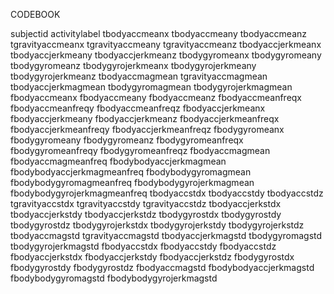 CODEBOOK


subjectid
activitylabel
tbodyaccmeanx
tbodyaccmeany
tbodyaccmeanz
tgravityaccmeanx
tgravityaccmeany
tgravityaccmeanz
tbodyaccjerkmeanx
tbodyaccjerkmeany
tbodyaccjerkmeanz
tbodygyromeanx
tbodygyromeany
tbodygyromeanz
tbodygyrojerkmeanx
tbodygyrojerkmeany
tbodygyrojerkmeanz
tbodyaccmagmean
tgravityaccmagmean
tbodyaccjerkmagmean
tbodygyromagmean
tbodygyrojerkmagmean
fbodyaccmeanx
fbodyaccmeany
fbodyaccmeanz
fbodyaccmeanfreqx
fbodyaccmeanfreqy
fbodyaccmeanfreqz
fbodyaccjerkmeanx
fbodyaccjerkmeany
fbodyaccjerkmeanz
fbodyaccjerkmeanfreqx
fbodyaccjerkmeanfreqy
fbodyaccjerkmeanfreqz
fbodygyromeanx
fbodygyromeany
fbodygyromeanz
fbodygyromeanfreqx
fbodygyromeanfreqy
fbodygyromeanfreqz
fbodyaccmagmean
fbodyaccmagmeanfreq
fbodybodyaccjerkmagmean
fbodybodyaccjerkmagmeanfreq
fbodybodygyromagmean
fbodybodygyromagmeanfreq
fbodybodygyrojerkmagmean
fbodybodygyrojerkmagmeanfreq
tbodyaccstdx
tbodyaccstdy
tbodyaccstdz
tgravityaccstdx
tgravityaccstdy
tgravityaccstdz
tbodyaccjerkstdx
tbodyaccjerkstdy
tbodyaccjerkstdz
tbodygyrostdx
tbodygyrostdy
tbodygyrostdz
tbodygyrojerkstdx
tbodygyrojerkstdy
tbodygyrojerkstdz
tbodyaccmagstd
tgravityaccmagstd
tbodyaccjerkmagstd
tbodygyromagstd
tbodygyrojerkmagstd
fbodyaccstdx
fbodyaccstdy
fbodyaccstdz
fbodyaccjerkstdx
fbodyaccjerkstdy
fbodyaccjerkstdz
fbodygyrostdx
fbodygyrostdy
fbodygyrostdz
fbodyaccmagstd
fbodybodyaccjerkmagstd
fbodybodygyromagstd
fbodybodygyrojerkmagstd
